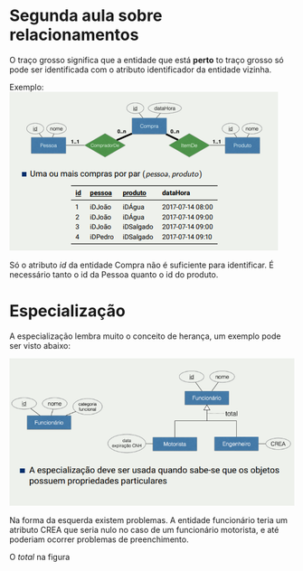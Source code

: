 # Segunda aula sobre relacionamentos

O traço grosso significa que a entidade que está **perto** to traço grosso só pode ser identificada com o atributo identificador da entidade vizinha.

Exemplo:
![figura1](figura1.png)

Só o atributo _id_ da entidade Compra não é suficiente para identificar. É necessário tanto o id da Pessoa quanto o id do produto.

# Especialização

A especialização lembra muito o conceito de herança, um exemplo pode ser visto abaixo:

![figura2](figura2.png)

Na forma da esquerda existem problemas. A entidade funcionário teria um atributo CREA que seria nulo no caso de um funcionário motorista, e até poderiam ocorrer problemas de preenchimento.

O _total_ na figura 